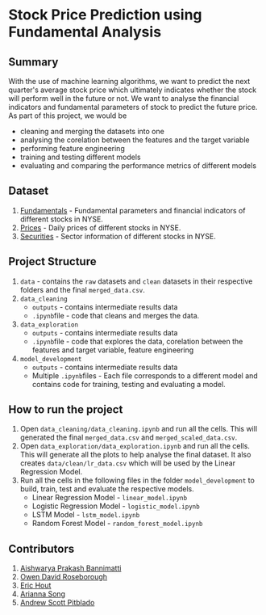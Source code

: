 # Stock Price Prediction using Fundamental Analysis

## Summary
With the use of machine learning algorithms, we want to predict the next quarter's average stock price which ultimately indicates whether the stock will perform well in the future or not. We want to analyse the financial indicators and fundamental parameters of stock to predict the future price. As part of this project, we would be
- cleaning and merging the datasets into one
- analysing the corelation between the features and the target variable
- performing feature engineering
- training and testing different models
- evaluating and comparing the performance metrics of different models

## Dataset
1. [Fundamentals](https://www.kaggle.com/datasets/dgawlik/nyse?select=fundamentals.csv) - Fundamental parameters and financial indicators of different stocks in NYSE.
2. [Prices](https://www.kaggle.com/datasets/dgawlik/nyse?select=prices-split-adjusted.csv) - Daily prices of different stocks in NYSE.
3. [Securities](https://www.kaggle.com/datasets/dgawlik/nyse?select=securities.csv) - Sector information of different stocks in NYSE.

## Project Structure
1. `data` - contains the `raw` datasets and `clean` datasets in their respective folders and the final `merged_data.csv`.
2. `data_cleaning`
    - `outputs` - contains intermediate results data
    - `.ipynb`file - code that cleans and merges the data.
3. `data_exploration`
    - `outputs` - contains intermediate results data
    - `.ipynb`file - code that explores the data, corelation between the features and target variable, feature engineering
4. `model_development`
    - `outputs` - contains intermediate results data
    - Multiple `.ipynb`files - Each file corresponds to a different model and contains code for training, testing and evaluating a model.

## How to run the project
1. Open `data_cleaning/data_cleaning.ipynb` and run all the cells. This will generated the final `merged_data.csv` and `merged_scaled_data.csv`.
2. Open `data_exploration/data_exploration.ipynb` and run all the cells. This will generate all the plots to help analyse the final dataset. It also creates `data/clean/lr_data.csv` which will be used by the Linear Regression Model.
3. Run all the cells in the following files in the folder `model_development` to build, train, test and evaluate the respective models.
    - Linear Regression Model - `linear_model.ipynb`
    - Logistic Regression Model - `logistic_model.ipynb`
    - LSTM Model - `lstm_model.ipynb`
    - Random Forest Model - `random_forest_model.ipynb`


## Contributors
1. [Aishwarya Prakash Bannimatti](mailto:abannima@uwo.ca)
2. [Owen David Roseborough](orosebor@uwo.ca)
3. [Eric Hout](ehout@uwo.ca)
4. [Arianna Song](asong43@uwo.ca)
5. [Andrew Scott Pitblado](mailto:apitblad@uwo.ca)
